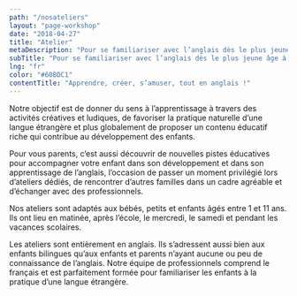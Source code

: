 ```yaml
---
path: "/nosateliers"
layout: "page-workshop"
date: "2018-04-27"
title: "Atelier"
metaDescription: "Pour se familiariser avec l’anglais dès le plus jeune âge à travers des activités épanouissantes"
subTitle: "Pour se familiariser avec l’anglais dès le plus jeune âge à travers des activités épanouissantes"
lng: "fr"
color: "#60BDC1"
contentTitle: "Apprendre, créer, s’amuser, tout en anglais !"
---
```


Notre objectif est de donner du sens à l’apprentissage à travers des activités créatives et ludiques, de favoriser la pratique naturelle d’une langue étrangère et plus globalement de proposer un contenu éducatif riche qui contribue au développement des enfants.

Pour vous parents, c’est aussi découvrir de nouvelles pistes éducatives pour accompagner votre enfant dans son développement et dans son apprentissage de l’anglais, l’occasion de passer un moment privilégié lors d’ateliers dédiés, de rencontrer d’autres familles dans un cadre agréable et d’échanger avec des professionnels.

Nos ateliers sont adaptés aux bébés, petits et enfants âgés entre 1 et 11 ans. Ils ont lieu en matinée, après l’école, le mercredi, le samedi et pendant les vacances scolaires.

Les ateliers sont entièrement en anglais. Ils s’adressent aussi bien aux enfants bilingues qu’aux enfants et parents n’ayant aucune ou peu de connaissance de l’anglais. Notre équipe de professionnels comprend le français et est parfaitement formée pour familiariser les enfants à la pratique d’une langue étrangère.